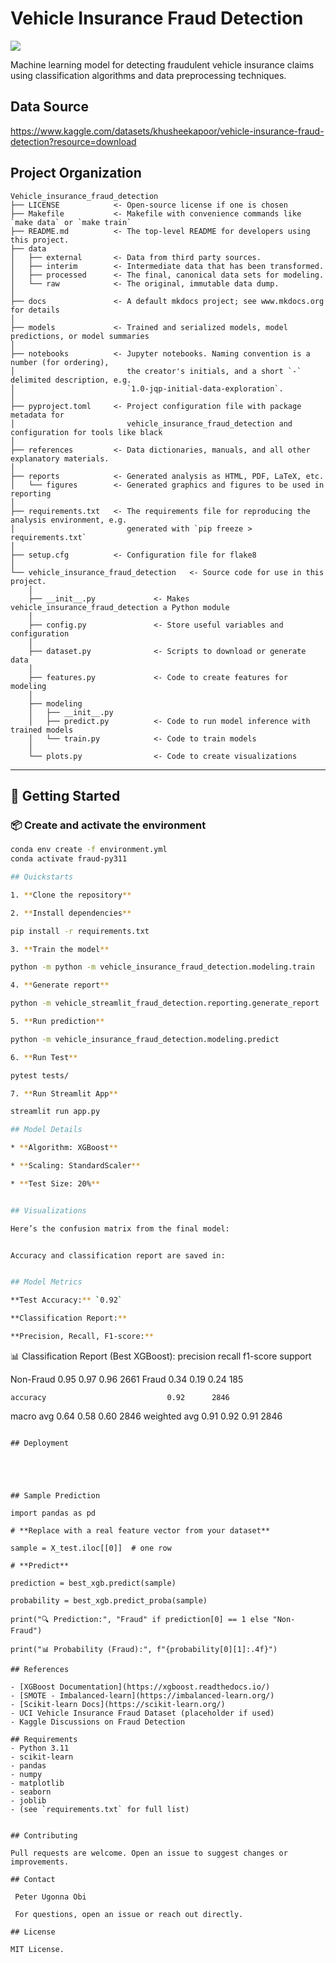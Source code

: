 # Vehicle Insurance Fraud Detection

<a target="_blank" href="https://cookiecutter-data-science.drivendata.org/">
    <img src="https://img.shields.io/badge/CCDS-Project%20template-328F97?logo=cookiecutter" />
</a>

Machine learning model for detecting fraudulent vehicle insurance claims using classification algorithms and data preprocessing techniques.

## Data Source

https://www.kaggle.com/datasets/khusheekapoor/vehicle-insurance-fraud-detection?resource=download


## Project Organization

```
Vehicle_insurance_fraud_detection
├── LICENSE            <- Open-source license if one is chosen
├── Makefile           <- Makefile with convenience commands like `make data` or `make train`
├── README.md          <- The top-level README for developers using this project.
├── data
│   ├── external       <- Data from third party sources.
│   ├── interim        <- Intermediate data that has been transformed.
│   ├── processed      <- The final, canonical data sets for modeling.
│   └── raw            <- The original, immutable data dump.
│
├── docs               <- A default mkdocs project; see www.mkdocs.org for details
│
├── models             <- Trained and serialized models, model predictions, or model summaries
│
├── notebooks          <- Jupyter notebooks. Naming convention is a number (for ordering),
│                         the creator's initials, and a short `-` delimited description, e.g.
│                         `1.0-jqp-initial-data-exploration`.
│
├── pyproject.toml     <- Project configuration file with package metadata for 
│                         vehicle_insurance_fraud_detection and configuration for tools like black
│
├── references         <- Data dictionaries, manuals, and all other explanatory materials.
│
├── reports            <- Generated analysis as HTML, PDF, LaTeX, etc.
│   └── figures        <- Generated graphics and figures to be used in reporting
│
├── requirements.txt   <- The requirements file for reproducing the analysis environment, e.g.
│                         generated with `pip freeze > requirements.txt`
│
├── setup.cfg          <- Configuration file for flake8
│
└── vehicle_insurance_fraud_detection   <- Source code for use in this project.
    │
    ├── __init__.py             <- Makes vehicle_insurance_fraud_detection a Python module
    │
    ├── config.py               <- Store useful variables and configuration
    │
    ├── dataset.py              <- Scripts to download or generate data
    │
    ├── features.py             <- Code to create features for modeling
    │
    ├── modeling                
    │   ├── __init__.py 
    │   ├── predict.py          <- Code to run model inference with trained models          
    │   └── train.py            <- Code to train models
    │
    └── plots.py                <- Code to create visualizations
```

--------

## 🚀 Getting Started

### 📦 Create and activate the environment

```bash
conda env create -f environment.yml
conda activate fraud-py311

## Quickstarts

1. **Clone the repository**

2. **Install dependencies**

pip install -r requirements.txt

3. **Train the model**

python -m python -m vehicle_insurance_fraud_detection.modeling.train

4. **Generate report**

python -m vehicle_streamlit_fraud_detection.reporting.generate_report

5. **Run prediction**

python -m vehicle_insurance_fraud_detection.modeling.predict

6. **Run Test**

pytest tests/

7. **Run Streamlit App**

streamlit run app.py

## Model Details

* **Algorithm: XGBoost**

* **Scaling: StandardScaler**

* **Test Size: 20%**


## Visualizations

Here’s the confusion matrix from the final model:


Accuracy and classification report are saved in:


## Model Metrics

**Test Accuracy:** `0.92`

**Classification Report:**

**Precision, Recall, F1-score:**  
```
📊 Classification Report (Best XGBoost):
              precision    recall  f1-score   support

   Non-Fraud       0.95      0.97      0.96      2661
       Fraud       0.34      0.19      0.24       185

    accuracy                           0.92      2846
   macro avg       0.64      0.58      0.60      2846
weighted avg       0.91      0.92      0.91      2846
```

## Deployment





## Sample Prediction

import pandas as pd

# **Replace with a real feature vector from your dataset**

sample = X_test.iloc[[0]]  # one row

# **Predict**

prediction = best_xgb.predict(sample)

probability = best_xgb.predict_proba(sample)

print("🔍 Prediction:", "Fraud" if prediction[0] == 1 else "Non-Fraud")

print("📊 Probability (Fraud):", f"{probability[0][1]:.4f}")

## References

- [XGBoost Documentation](https://xgboost.readthedocs.io/)
- [SMOTE - Imbalanced-learn](https://imbalanced-learn.org/)
- [Scikit-learn Docs](https://scikit-learn.org/)
- UCI Vehicle Insurance Fraud Dataset (placeholder if used)
- Kaggle Discussions on Fraud Detection

## Requirements
- Python 3.11
- scikit-learn
- pandas
- numpy
- matplotlib
- seaborn
- joblib
- (see `requirements.txt` for full list)


## Contributing

Pull requests are welcome. Open an issue to suggest changes or improvements.

## Contact
 
 Peter Ugonna Obi
 
 For questions, open an issue or reach out directly.

## License

MIT License.
